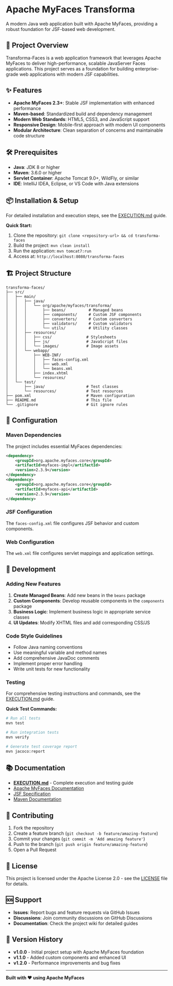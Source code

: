 # Apache MyFaces Transforma

A modern Java web application built with Apache MyFaces, providing a robust foundation for JSF-based web development.

## 🚀 Project Overview

Transforma-Faces is a web application framework that leverages Apache MyFaces to deliver high-performance, scalable JavaServer Faces applications. This project serves as a foundation for building enterprise-grade web applications with modern JSF capabilities.

## ✨ Features

- **Apache MyFaces 2.3+**: Stable JSF implementation with enhanced performance
- **Maven-based**: Standardized build and dependency management
- **Modern Web Standards**: HTML5, CSS3, and JavaScript support
- **Responsive Design**: Mobile-first approach with modern UI components
- **Modular Architecture**: Clean separation of concerns and maintainable code structure

## 🛠️ Prerequisites

- **Java**: JDK 8 or higher
- **Maven**: 3.6.0 or higher
- **Servlet Container**: Apache Tomcat 9.0+, WildFly, or similar
- **IDE**: IntelliJ IDEA, Eclipse, or VS Code with Java extensions

## 📦 Installation & Setup

For detailed installation and execution steps, see the [EXECUTION.md](EXECUTION.md) guide.

**Quick Start:**
1. Clone the repository: `git clone <repository-url> && cd transforma-faces`
2. Build the project: `mvn clean install`
3. Run the application: `mvn tomcat7:run`
4. Access at: `http://localhost:8080/transforma-faces`

## 🏗️ Project Structure

```
transforma-faces/
├── src/
│   ├── main/
│   │   ├── java/
│   │   │   └── org/apache/myfaces/transforma/
│   │   │       ├── beans/          # Managed beans
│   │   │       ├── components/     # Custom JSF components
│   │   │       ├── converters/     # Custom converters
│   │   │       ├── validators/     # Custom validators
│   │   │       └── utils/          # Utility classes
│   │   ├── resources/
│   │   │   ├── css/               # Stylesheets
│   │   │   ├── js/                # JavaScript files
│   │   │   └── images/            # Image assets
│   │   └── webapp/
│   │       ├── WEB-INF/
│   │       │   ├── faces-config.xml
│   │       │   ├── web.xml
│   │       │   └── beans.xml
│   │       ├── index.xhtml
│   │       └── resources/
│   └── test/
│       ├── java/                  # Test classes
│       └── resources/             # Test resources
├── pom.xml                        # Maven configuration
├── README.md                      # This file
└── .gitignore                     # Git ignore rules
```

## 🔧 Configuration

### Maven Dependencies

The project includes essential MyFaces dependencies:

```xml
<dependency>
    <groupId>org.apache.myfaces.core</groupId>
    <artifactId>myfaces-impl</artifactId>
    <version>2.3.9</version>
</dependency>
<dependency>
    <groupId>org.apache.myfaces.core</groupId>
    <artifactId>myfaces-api</artifactId>
    <version>2.3.9</version>
</dependency>
```

### JSF Configuration

The `faces-config.xml` file configures JSF behavior and custom components.

### Web Configuration

The `web.xml` file configures servlet mappings and application settings.

## 🚀 Development

### Adding New Features

1. **Create Managed Beans**: Add new beans in the `beans` package
2. **Custom Components**: Develop reusable components in the `components` package
3. **Business Logic**: Implement business logic in appropriate service classes
4. **UI Updates**: Modify XHTML files and add corresponding CSS/JS

### Code Style Guidelines

- Follow Java naming conventions
- Use meaningful variable and method names
- Add comprehensive JavaDoc comments
- Implement proper error handling
- Write unit tests for new functionality

### Testing

For comprehensive testing instructions and commands, see the [EXECUTION.md](EXECUTION.md) guide.

**Quick Test Commands:**
```bash
# Run all tests
mvn test

# Run integration tests
mvn verify

# Generate test coverage report
mvn jacoco:report
```

## 📚 Documentation

- **[EXECUTION.md](EXECUTION.md)** - Complete execution and testing guide
- [Apache MyFaces Documentation](https://myfaces.apache.org/)
- [JSF Specification](https://jakarta.ee/specifications/faces/)
- [Maven Documentation](https://maven.apache.org/guides/)

## 🤝 Contributing

1. Fork the repository
2. Create a feature branch (`git checkout -b feature/amazing-feature`)
3. Commit your changes (`git commit -m 'Add amazing feature'`)
4. Push to the branch (`git push origin feature/amazing-feature`)
5. Open a Pull Request

## 📄 License

This project is licensed under the Apache License 2.0 - see the [LICENSE](LICENSE) file for details.

## 🆘 Support

- **Issues**: Report bugs and feature requests via GitHub Issues
- **Discussions**: Join community discussions on GitHub Discussions
- **Documentation**: Check the project wiki for detailed guides

## 🔄 Version History

- **v1.0.0** - Initial project setup with Apache MyFaces foundation
- **v1.1.0** - Added custom components and enhanced UI
- **v1.2.0** - Performance improvements and bug fixes

---

**Built with ❤️ using Apache MyFaces** 
